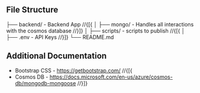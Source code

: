 ﻿## File Structure

├── backend/ - Backend App
//{[{
│ ├── mongo/ - Handles all interactions with the cosmos database
//}]}
│ ├── scripts/ - scripts to publish
//{[{
│ ├── .env - API Keys
//}]}
└── README.md

## Additional Documentation

- Bootstrap CSS - https://getbootstrap.com/
//{[{
- Cosmos DB - https://docs.microsoft.com/en-us/azure/cosmos-db/mongodb-mongoose
//}]}
